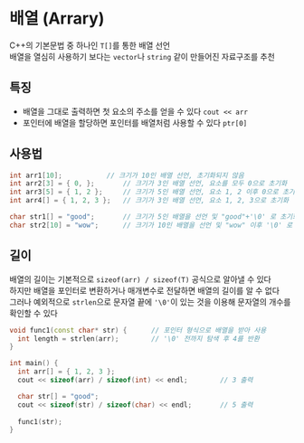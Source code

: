 # 배열 (Arrary)
C++의 기본문법 중 하나인 `T[]`를 통한 배열 선언  
배열을 열심히 사용하기 보다는 `vector`나 `string` 같이 만들어진 자료구조를 추천

## 특징
- 배열을 그대로 출력하면 첫 요소의 주소를 얻을 수 있다 `cout << arr`
- 포인터에 배열을 할당하면 포인터를 배열처럼 사용할 수 있다 `ptr[0]`

## 사용법
``` C++
int arr1[10];			// 크기가 10인 배열 선언, 초기화되지 않음
int arr2[3] = { 0, };		// 크기가 3인 배열 선언, 요소를 모두 0으로 초기화
int arr3[5] = { 1, 2 };		// 크기가 5인 배열 선언, 요소 1, 2 이후 0으로 초기화
int arr4[] = { 1, 2, 3 };	// 크기가 3인 배열 선언, 요소 1, 2, 3으로 초기화

char str1[] = "good";		// 크기가 5인 배열을 선언 및 "good"+'\0' 로 초기화
char str2[10] = "wow";		// 크기가 10인 배열을 선언 및 "wow" 이후 '\0' 로 초기화
```

## 길이
배열의 길이는 기본적으로 `sizeof(arr) / sizeof(T)` 공식으로 알아낼 수 있다  
하지만 배열을 포인터로 변환하거나 매개변수로 전달하면 배열의 길이를 알 수 없다  
그러나 예외적으로 `strlen`으로 문자열 끝에 `'\0'`이 있는 것을 이용해 문자열의 개수를 확인할 수 있다
``` C++
void func1(const char* str) {      // 포인터 형식으로 배열을 받아 사용
  int length = strlen(arr);        // '\0' 전까지 탐색 후 4를 반환
}

int main() {
  int arr[] = { 1, 2, 3 };
  cout << sizeof(arr) / sizeof(int) << endl;		// 3 출력

  char str[] = "good";
  cout << sizeof(str) / sizeof(char) << endl;		// 5 출력
  
  func1(str);
}
```
